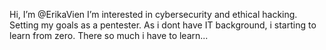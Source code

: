 Hi, I’m @ErikaVien
I’m interested in cybersecurity and ethical hacking. Setting my goals as a pentester.
As i dont have IT background, i starting to learn from zero. There so much i have to learn...

